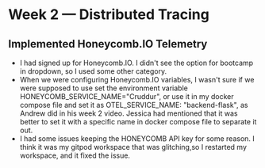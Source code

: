 # Week 2 — Distributed Tracing

## Implemented Honeycomb.IO Telemetry
- I had signed up for Honeycomb.IO. I didn't see the option for bootcamp in dropdown, so I used some other category.
- When we were configuring Honeycomb.IO variables, I wasn't sure if we were supposed to use set the environment variable HONEYCOMB_SERVICE_NAME="Cruddur", or use it in my docker compose file and set it as OTEL_SERVICE_NAME: "backend-flask", as Andrew did in his week 2 video. Jessica had mentioned that it was better to set it with a specific name in docker compose file to separate it out. 
- I had some issues keeping the HONEYCOMB API key for some reason. I think it was my gitpod workspace that was glitching,so I restarted my workspace, and it fixed the issue.
